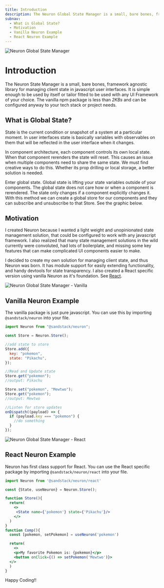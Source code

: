 ```yaml
---
title: Introduction
description: The Neuron Global State Manager is a small, bare bones, framework agnostic library for managing client state in javascript user interfaces.
subnav:
  - What is Global State?
  - Motivation
  - Vanilla Neuron Example
  - React Neuron Example
---
```


![Neuron Global State Manager](https://sandstack.dev/readme-neuron.png "a title")

# Introduction

The Neuron State Manager is a small, bare bones, framework agnostic library for managing client state in javascript user interfaces. It is simple enough to be used by itself or tailor fitted to be used with any UI Framework of your choice. The vanilla npm package is less than _2KBs_ and can be configured anyway to your tech stack or project needs.

## What is Global State?

State is the current condition or snapshot of a system at a particular moment. In user interfaces state is basically variables with observables on them that will be reflected in the user interface when it changes.

In component architecture, each component controls its own local state. When that component rerenders the state will reset. This causes an issue when multiple components need to share the same state. We must find creative ways to do this. Whether its prop drilling or local storage, a better solution is needed.

Enter global state. Global state is lifting your state variables outside of your components. The global state does not care how or when a component is rerendered. The state only changes if a component explicitly changes it. With this method we can create a global store for our components and they can subscribe and unsubscribe to that Store. See the graphic below.

## Motivation

I created Neuron because I wanted a light weight and unopinionated state management solution, that could be configured to work with any javascript framework. I also realized that many state management solutions in the wild currently were convoluted, had lots of boilerplate, and missing some key features that can make complicated UI components easier to make.

I decided to create my own solution for managing client state, and thus Neuron was born. It has module support for easily extending functionality, and handy devtools for state transparency. I also created a React specific version using vanilla Neuron as it's foundation. See [React](/react/about).

![Neuron Global State Manager - Vanilla](https://sandstack.dev/neuron-vanilla-banner.png "a title")

## Vanilla Neuron Example

The vanilla package is just pure javascript. You can use this by importing `@sandstack/neuron` into your file.

```javascript
import Neuron from "@sandstack/neuron";

const Store = Neuron.Store();

//add state to store
Store.add({
  key: "pokemon",
  state: "Pikachu",
});

//Read and Update state
Store.get("pokemon");
//output: Pikachu

Store.set("pokemon", "Mewtwo");
Store.get("pokemon");
//output: Mewtwo

//Listen for store updates
onDispatch((payload) => {
  if (payload.key === "pokemon") {
    //do something
  }
});
```

![Neuron Global State Manager - React](https://sandstack.dev/neuron-react-banner.png "a title")

## React Neuron Example

Neuron has first class support for React. You can use the React specific package by importing `@sandstack/neuron/react` into your file.

```jsx
import Neuron from '@sandstack/neuron/react'

const {State, useNeuron} = Neuron.Store();

function Store(){
  return(
    <>
     <State name={'pokemon'} state={'Pikachu'}/>
    </>
  )
}
function Comp(){
  const [pokemon, setPokemon] = useNeuron('pokemon')

  return(
    <>
    <p>My favorite Pokemon is: {pokemon}</p>
    <button onClick={() => setPokemon('Mewtwo')}>
  </>
  )
}
```

Happy Coding!!
